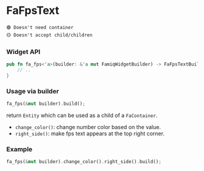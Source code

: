 # FaFpsText

```
🟢 Doesn't need container
🟡 Doesn't accept child/children
```

### Widget API
```rust
pub fn fa_fps<'a>(builder: &'a mut FamiqWidgetBuilder) -> FaFpsTextBuilder<'a> {
    // ..
}
```

### Usage via builder
```rust
fa_fps(&mut builder).build();
```
return `Entity` which can be used as a child of a `FaContainer`.
-  `change_color()`: change number color based on the value.
- `right_side()`: make fps text appears at the top right corner.

### Example
```rust
fa_fps(&mut builder).change_color().right_side().build();
```
